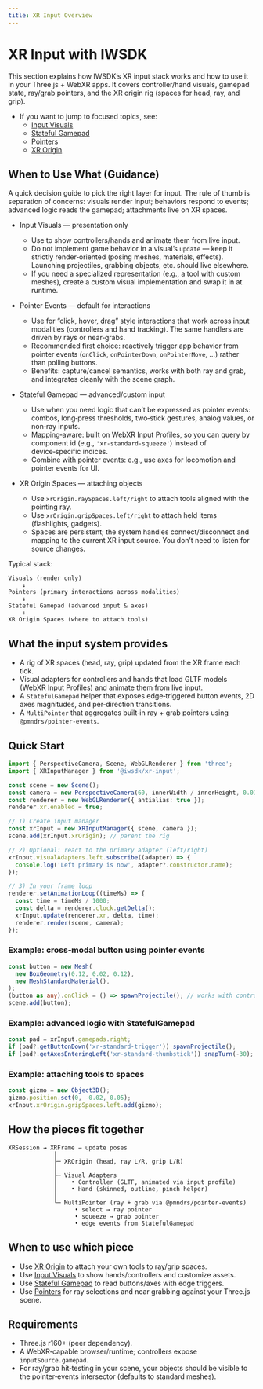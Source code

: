 ```yaml
---
title: XR Input Overview
---
```


# XR Input with IWSDK

This section explains how IWSDK’s XR input stack works and how to use it in your Three.js + WebXR apps. It covers controller/hand visuals, gamepad state, ray/grab pointers, and the XR origin rig (spaces for head, ray, and grip).

- If you want to jump to focused topics, see:
  - [Input Visuals](/concepts/xr-input/input-visuals)
  - [Stateful Gamepad](/concepts/xr-input/stateful-gamepad)
  - [Pointers](/concepts/xr-input/pointers)
  - [XR Origin](/concepts/xr-input/xr-origin)

## When to Use What (Guidance)

A quick decision guide to pick the right layer for input. The rule of thumb is separation of concerns: visuals render input; behaviors respond to events; advanced logic reads the gamepad; attachments live on XR spaces.

- Input Visuals — presentation only
  - Use to show controllers/hands and animate them from live input.
  - Do not implement game behavior in a visual’s `update` — keep it strictly render‑oriented (posing meshes, materials, effects). Launching projectiles, grabbing objects, etc. should live elsewhere.
  - If you need a specialized representation (e.g., a tool with custom meshes), create a custom visual implementation and swap it in at runtime.

- Pointer Events — default for interactions
  - Use for “click, hover, drag” style interactions that work across input modalities (controllers and hand tracking). The same handlers are driven by rays or near‑grabs.
  - Recommended first choice: reactively trigger app behavior from pointer events (`onClick`, `onPointerDown`, `onPointerMove`, …) rather than polling buttons.
  - Benefits: capture/cancel semantics, works with both ray and grab, and integrates cleanly with the scene graph.

- Stateful Gamepad — advanced/custom input
  - Use when you need logic that can’t be expressed as pointer events: combos, long‑press thresholds, two‑stick gestures, analog values, or non‑ray inputs.
  - Mapping‑aware: built on WebXR Input Profiles, so you can query by component id (e.g., `'xr-standard-squeeze'`) instead of device‑specific indices.
  - Combine with pointer events: e.g., use axes for locomotion and pointer events for UI.

- XR Origin Spaces — attaching objects
  - Use `xrOrigin.raySpaces.left/right` to attach tools aligned with the pointing ray.
  - Use `xrOrigin.gripSpaces.left/right` to attach held items (flashlights, gadgets).
  - Spaces are persistent; the system handles connect/disconnect and mapping to the current XR input source. You don’t need to listen for source changes.

Typical stack:

```
Visuals (render only)
    ↓
Pointers (primary interactions across modalities)
    ↓
Stateful Gamepad (advanced input & axes)
    ↓
XR Origin Spaces (where to attach tools)
```

## What the input system provides

- A rig of XR spaces (head, ray, grip) updated from the XR frame each tick.
- Visual adapters for controllers and hands that load GLTF models (WebXR Input Profiles) and animate them from live input.
- A `StatefulGamepad` helper that exposes edge‑triggered button events, 2D axes magnitudes, and per‑direction transitions.
- A `MultiPointer` that aggregates built‑in ray + grab pointers using `@pmndrs/pointer-events`.

## Quick Start

```ts
import { PerspectiveCamera, Scene, WebGLRenderer } from 'three';
import { XRInputManager } from '@iwsdk/xr-input';

const scene = new Scene();
const camera = new PerspectiveCamera(60, innerWidth / innerHeight, 0.01, 100);
const renderer = new WebGLRenderer({ antialias: true });
renderer.xr.enabled = true;

// 1) Create input manager
const xrInput = new XRInputManager({ scene, camera });
scene.add(xrInput.xrOrigin); // parent the rig

// 2) Optional: react to the primary adapter (left/right)
xrInput.visualAdapters.left.subscribe((adapter) => {
  console.log('Left primary is now', adapter?.constructor.name);
});

// 3) In your frame loop
renderer.setAnimationLoop((timeMs) => {
  const time = timeMs / 1000;
  const delta = renderer.clock.getDelta();
  xrInput.update(renderer.xr, delta, time);
  renderer.render(scene, camera);
});
```

### Example: cross‑modal button using pointer events

```ts
const button = new Mesh(
  new BoxGeometry(0.12, 0.02, 0.12),
  new MeshStandardMaterial(),
);
(button as any).onClick = () => spawnProjectile(); // works with controllers & hands
scene.add(button);
```

### Example: advanced logic with StatefulGamepad

```ts
const pad = xrInput.gamepads.right;
if (pad?.getButtonDown('xr-standard-trigger')) spawnProjectile();
if (pad?.getAxesEnteringLeft('xr-standard-thumbstick')) snapTurn(-30);
```

### Example: attaching tools to spaces

```ts
const gizmo = new Object3D();
gizmo.position.set(0, -0.02, 0.05);
xrInput.xrOrigin.gripSpaces.left.add(gizmo);
```

## How the pieces fit together

```
XRSession → XRFrame → update poses
             │
             ├─ XROrigin (head, ray L/R, grip L/R)
             │
             ├─ Visual Adapters
             │    • Controller (GLTF, animated via input profile)
             │    • Hand (skinned, outline, pinch helper)
             │
             └─ MultiPointer (ray + grab via @pmndrs/pointer-events)
                   • select → ray pointer
                   • squeeze → grab pointer
                   • edge events from StatefulGamepad
```

## When to use which piece

- Use [XR Origin](/concepts/xr-input/xr-origin) to attach your own tools to ray/grip spaces.
- Use [Input Visuals](/concepts/xr-input/input-visuals) to show hands/controllers and customize assets.
- Use [Stateful Gamepad](/concepts/xr-input/stateful-gamepad) to read buttons/axes with edge triggers.
- Use [Pointers](/concepts/xr-input/pointers) for ray selections and near grabbing against your Three.js scene.

## Requirements

- Three.js r160+ (peer dependency).
- A WebXR‑capable browser/runtime; controllers expose `inputSource.gamepad`.
- For ray/grab hit‑testing in your scene, your objects should be visible to the pointer‑events intersector (defaults to standard meshes).
